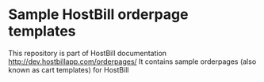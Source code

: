 # Sample HostBill orderpage templates

This repository is part of HostBill documentation http://dev.hostbillapp.com/orderpages/
It contains sample orderpages (also known as cart templates) for HostBill

